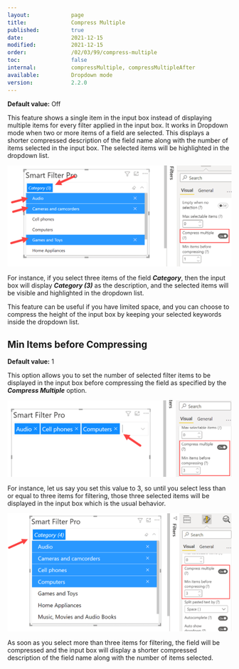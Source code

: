 ```yaml
---
layout:             page
title:              Compress Multiple
published:          true
date:               2021-12-15
modified:           2021-12-15
order:              /02/03/99/compress-multiple
toc:                false
internal:           compressMultiple, compressMultipleAfter
available:          Dropdown mode
version:            2.2.0
---
```

**Default value:** Off

This feature shows a single item in the input box instead of displaying multiple items for every filter applied in the input box. It works in Dropdown mode when two or more items of a field are selected. This displays a shorter compressed description of the field name along with the number of items selected in the input box. The selected items will be highlighted in the dropdown list.

<img src="images/compress-multiple-1.png" width="600">

For instance, if you select three items of the field ***Category***, then the input box will display ***Category (3)*** as the description, and the selected items will be visible and highlighted in the dropdown list. 


This feature can be useful if you have limited space, and you can choose to compress the height of the input box by keeping your selected keywords inside the dropdown list. 
  
## Min Items before Compressing

**Default value:** 1

This option allows you to set the number of selected filter items to be displayed in the input box before compressing the field as specified by the ***Compress Multiple*** option. 

<img src="images/compress-multiple-2.png" width="600">

For instance, let us say you set this value to 3, so until you select less than or equal to three items for filtering, those three selected items will be displayed in the input box which is the usual behavior.

<img src="images/compress-multiple-3.png" width="600">

As soon as you select more than three items for filtering, the field will be compressed and the input box will display a shorter compressed description of the field name along with the number of items selected. 
